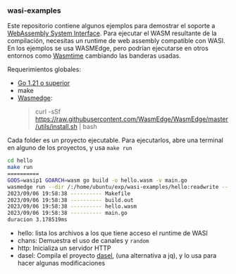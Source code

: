 ### wasi-examples

Este repositorio contiene algunos ejemplos para demostrar el soporte a [WebAssembly System Interface](https://wasi.dev/). Para ejecutar el WASM resultante de la compilación, necesitas un runtime de web assembly compatible con WASI.
En los ejemplos se usa WASMEdge, pero podrían ejecutarse en otros entornos como [Wasmtime](https://wasmtime.dev/) cambiando las banderas usadas.

Requerimientos globales:
* [Go 1.21 o superior](https://go.dev/dl/)
* make
* [Wasmedge](https://wasmedge.org/docs/):
    > curl -sSf https://raw.githubusercontent.com/WasmEdge/WasmEdge/master/utils/install.sh | bash

Cada folder es un proyecto ejecutable. Para ejecutarlos, abre una terminal en alguno de los proyectos, y usa `make run`
```bash
cd hello
make run 
==========
GOOS=wasip1 GOARCH=wasm go build -o hello.wasm -v main.go 
wasmedge run --dir /:/home/ubuntu/exp/wasi-examples/hello:readwrite -- hello.wasm
2023/09/06 19:58:38 ---------- Makefile
2023/09/06 19:58:38 ---------- build.out
2023/09/06 19:58:38 ---------- hello.wasm
2023/09/06 19:58:38 ---------- main.go
duracion 3.178519ms
```

* hello: lista los archivos a los que tiene acceso el runtime de WASI
* chans: Demuestra el uso de canales y `random`
* http: Inicializa un servidor HTTP
* dasel: Compila el proyecto [dasel](https://github.com/TomWright/dasel), (una alternativa a jq), y lo usa para hacer algunas modificaciones